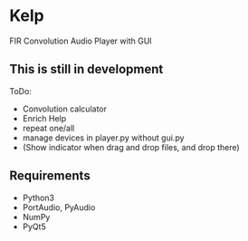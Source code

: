 Kelp
====

FIR Convolution Audio Player with GUI



This is still in development
----------------------------

ToDo:

* Convolution calculator
* Enrich Help
* repeat one/all
* manage devices in player.py without gui.py
* (Show indicator when drag and drop files, and drop there)


Requirements
------------

* Python3
* PortAudio, PyAudio
* NumPy
* PyQt5

